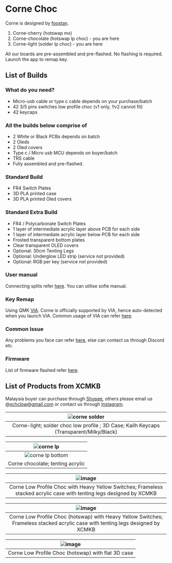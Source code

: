 # Corne Choc

Corne is designed by [foostan](https://github.com/foostan/crkbd).

1. Corne-cherry (hotswap mx)
2. Corne-chocolate (hotswap lp choc) - you are here
3. Corne-light (solder lp choc) - you are here

All our boards are pre-assembled and pre-flashed. No flashing is required. Launch the app to remap key.

## List of Builds

### What do you need?
- Micro-usb cable or type c cable depends on your purchase/batch
- 42 3/5 pins switches low profile choc (v1 only, !!v2 cannot fit)
- 42 keycaps

### All the builds below comprise of
- 2 White or Black PCBs depends on batch
- 2 Oleds
- 2 Oled covers
- Type c / Micro usb MCU depends on buyer/batch
- TRS cable
- Fully assembled and pre-flashed.

### Standard Build
- FR4 Switch Plates
- 3D PLA printed case
- 3D PLA printed Oled covers

### Standard Extra Build
- FR4 / Polycarbonate Switch Plates
- 1 layer of intermediate acrylic layer above PCB for each side
- 1 layer of intermediate acrylic layer below PCB for each side
- Frosted transparent bottom plates
- Clear transparent OLED covers
- Optional: 30cm Tenting Legs
- Optional: Underglow LED strip (service not provided)
- Optional: RGB per key (service not provided)

### User manual
Connecting splits refer [here](https://github.com/superxc3/xcmkb/blob/main/list%20of%20items/list%20of%20keyboards/60percent/sofle/user%20manual.md#part-a-connect). You can utilise sofle manual.

### Key Remap
Using QMK [VIA](https://github.com/superxc3/xcmkb/blob/main/list%20of%20guide/key%20remap.md). Corne is officially supported by VIA, hence auto-detected when you launch VIA. Common usage of VIA can refer [here](https://github.com/superxc3/xcmkb/blob/main/list%20of%20guide/via-guide.md). 

### Common Issue
Any problems you face can refer [here](https://github.com/superxc3/xcmkb/blob/main/list%20of%20guide/common%20issues.md), else can contact us through Discord etc.

### Firmware
List of firmware flashed refer [here](https://github.com/superxc3/xcmkb/tree/main/list%20of%20items/list%20of%20keyboards/40percent/corne/firmware).

## List of Products from XCMKB
Malaysia buyer can purchase through [Shopee](https://shopee.com.my/42-Corne-Kailh-Mx-Hotswap-Cornr-LP-Choc-Low-Profile-Ergo-Split-Mechanical-Keyboard-OLED-Screen-Open-Source-QMK-i.147025799.3041699833?sp_atk=df65d657-d90d-47c1-92f0-8485a15fe1c6), others please email us @[xchclow@gmail.com](mailto:xchclow@gmail.com) or contact us through [Instagram](https://www.instagram.com/_xcmkb_/?hl=en). 

|![corne solder](https://user-images.githubusercontent.com/79617315/155441590-2fb18d83-a528-4500-9977-3d85a9ed8a9c.jpg)|
|:--:|
| Corne-light; solder choc low profile ; 3D Case; Kailh Keycaps (Transparent/Milky/Black) |

|![corne lp](https://user-images.githubusercontent.com/79617315/158013671-fa99b765-5f61-45e7-9c79-14c82c257b2e.jpg)|
|:--:|
|![corne lp bottom](https://user-images.githubusercontent.com/79617315/158013693-c3ed81ee-24c3-4515-a711-d9a3e98346a8.jpg)|
| Corne chocolate; tenting acrylic |

|![image](https://user-images.githubusercontent.com/79617315/161380902-a7124fa5-77d2-4968-ab98-32ee716fc703.png)|
|:--:|
| Corne Low Profile Choc with Heavy Yellow Switches; Frameless stacked acrylic case with tenting legs designed by XCMKB |

| ![image](https://user-images.githubusercontent.com/79617315/161380937-b903a878-11f4-4e19-a02b-52c2ee44b9e3.png) |
|:--:|
| Corne Low Profile Choc (hotswap) with Heavy Yellow Switches; Frameless stacked acrylic case with tenting legs designed by XCMKB |

|![image](https://user-images.githubusercontent.com/79617315/161380956-68ee5ef2-896f-4a9e-a1bf-f767eea44f8b.png)|
|:--:|
| Corne Low Profile Choc (hotswap) with flat 3D case |




